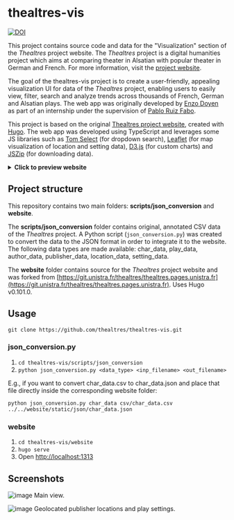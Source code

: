 # thealtres-vis

[![DOI](https://zenodo.org/badge/DOI/10.5281/zenodo.11289442.svg)](https://doi.org/10.5281/zenodo.11289442)


This project contains source code and data for the "Visualization" section of the _Thealtres_ project website. The _Thealtres_ project is a digital humanities project which aims at comparing theater in Alsatian with popular theater in German and French. For more information, visit the [project website](https://thealtres.pages.unistra.fr/).

The goal of the thealtres-vis project is to create a user-friendly, appealing visualization UI for data of the _Thealtres_ project, enabling users to easily view, filter, search and analyze trends across thousands of French, German and Alsatian plays. The web app was originally developed by [Enzo Doyen](https://edoyen.com/) as part of an internship under the supervision of [Pablo Ruiz Fabo](https://ruizfabo.link/unistra).

This project is based on the original [Thealtres project website](https://git.unistra.fr/thealtres/thealtres.pages.unistra.fr), created with [Hugo](https://gohugo.io/). The web app was developed using TypeScript and leverages some JS libraries such as [Tom Select](https://tom-select.js.org/) (for dropdown search), [Leaflet](https://leafletjs.com/) (for map visualization of location and setting data), [D3.js](https://d3js.org/) (for custom charts) and [JSZip](https://stuk.github.io/jszip/) (for downloading data).

<details>
  <summary><b>Click to preview website</b></summary>
  <img src="https://i.imgur.com/fuMQGrY.png" alt="Visualization Website Preview">
</details>

## Project structure

This repository contains two main folders: **scripts/json_conversion** and **website**.

The **scripts/json_conversion** folder contains original, annotated CSV data of the _Thealtres_ project. A Python script (`json_conversion.py`) was created to convert the data to the JSON format in order to integrate it to the website.
The following data types are made available: char_data, play_data, author_data, publisher_data, location_data, setting_data.

The **website** folder contains source for the _Thealtres_ project website and was forked from [https://git.unistra.fr/thealtres/thealtres.pages.unistra.fr](https://git.unistra.fr/thealtres/thealtres.pages.unistra.fr).
Uses Hugo v0.101.0.

## Usage

`git clone https://github.com/thealtres/thealtres-vis.git`

### json_conversion.py

1) `cd thealtres-vis/scripts/json_conversion`
2) `python json_conversion.py <data_type> <inp_filename> <out_filename>`

E.g., if you want to convert char_data.csv to char_data.json and place that file directly inside the corresponding website folder:

`python json_conversion.py char_data csv/char_data.csv ../../website/static/json/char_data.json`

### website

1) `cd thealtres-vis/website`
2) `hugo serve`
3) Open [http://localhost:1313](http://localhost:1313)

## Screenshots

![image](https://github.com/thealtres/thealtres-vis/assets/20565963/812781d3-b2dd-442b-86e4-81003e9a314e)
Main view.

![image](https://github.com/thealtres/thealtres-vis/assets/20565963/410d7984-ea06-4250-8587-abfb8e494b60)
Geolocated publisher locations and play settings.

